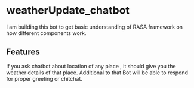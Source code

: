 # weatherUpdate_chatbot

I am building this bot to get basic understanding of RASA framework on how different components work.

## Features

If you ask chatbot about location of any place , it should give you the weather details of that place.
Additional to that Bot will be able to respond for proper greeting or chitchat.

